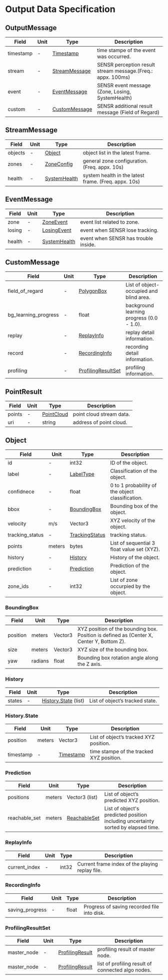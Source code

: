 # Output Data Specification

## OutputMessage

Field | Unit | Type | Description
--- | --- | --- | ---
timestamp | - | [Timestamp](https://developers.google.com/protocol-buffers/docs/reference/csharp/class/google/protobuf/well-known-types/timestamp) | time stampe of the event was occurred.
stream | - | [StreamMessage](#streammessage) | SENSR perception result stream message.(Freq.: appx. 100ms)
event | - | [EventMessage](#eventmessage) | SENSR event message (Zone, Losing, SystemHealth)
custom | - | [CustomMessage](#custommessage) | SENSR additional result message (Field of Regard)

## StreamMessage

Field | Unit | Type | Description
--- | --- | --- | ---
objects | - | [Object](#object) | object list in the latest frame.
zones | - | [ZoneConfig](https://github.com/seoulrobotics/sensr_proto/blob/master/output.proto) | general zone configuration. (Freq. appx. 10s) 
health | - | [SystemHealth](https://github.com/seoulrobotics/sensr_proto/blob/master/output.proto) | system health in the latest frame. (Freq. appx. 10s) 

## EventMessage

Field | Unit | Type | Description
--- | --- | --- | ---
zone | - | [ZoneEvent](https://github.com/seoulrobotics/sensr_proto/blob/master/output.proto) | event list related to zone.
losing | - | [LosingEvent](https://github.com/seoulrobotics/sensr_proto/blob/master/output.proto) | event when SENSR lose tracking.
health | - | [SystemHealth](https://github.com/seoulrobotics/sensr_proto/blob/master/output.proto) | event when SENSR has trouble inside.

## CustomMessage

Field | Unit | Type | Description
--- | --- | --- | ---
field_of_regard | - | [PolygonBox](https://github.com/seoulrobotics/sensr_proto/blob/master/type.proto) | List of object-occupied and blind area.
bg_learning_progress | - | float | background learning progress (0.0 - 1.0).
replay | - | [ReplayInfo](#replayinfo) | replay detail information.
record | - | [RecordingInfo](#recordinginfo) | recording detail information.
profiling | - | [ProfilingResultSet](#profilingresultset) | profiling information.

## PointResult

Field | Unit | Type | Description
--- | --- | --- | ---
points | - | [PointCloud](https://github.com/seoulrobotics/sensr_proto/blob/master/point_cloud.proto) | point cloud stream data.
uri | - | string | address of point cloud.

## Object

Field | Unit | Type | Description
--- | --- | --- | ---
id | - | int32 | ID of the object.
label | - | [LabelType](https://github.com/seoulrobotics/sensr_proto/blob/master/type.proto) | Classification of the object.
confidnece | - | float | 0 to 1 probability of the object classification.
bbox | - | [BoundingBox](#boundingbox) | Bounding box of the object.
velocity | m/s | Vector3 | XYZ velocity of the object.
tracking_status | - | [TrackingStatus](https://github.com/seoulrobotics/sensr_proto/blob/master/type.proto) | tracking status.
points | meters | bytes | List of sequential 3 float value set (XYZ).
history | - | [History](#history) | History of the object.
prediction | - | [Prediction](#prediction) | Prediction of the object.
zone_ids | - | int32 | List of zone occurpied by the object.

### BoundingBox

Field | Unit | Type | Description
--- | --- | --- | ---
position | meters | Vector3 | XYZ position of the bounding box. Position is defined as (Center X, Center Y, Bottom Z).
size | meters | Vector3 | XYZ size of the bounding box.
yaw | radians | float | Bounding box rotation angle along the Z axis.

### History

Field | Unit | Type | Description
--- | --- | --- | ---
states | - | [History.State](#historystate) (list) | List of object’s tracked state.

### History.State

Field | Unit | Type | Description
--- | --- | --- | ---
position | meters | Vector3 | List of object’s tracked XYZ position.
timestamp | - | [Timestamp](https://developers.google.com/protocol-buffers/docs/reference/csharp/class/google/protobuf/well-known-types/timestamp) | time stampe of the tracked XYZ position.

### Prediction

Field | Unit | Type | Description
--- | --- | --- | ---
positions | meters | Vector3 (list) | List of object’s predicted XYZ position.
reachable_set | meters | [ReachableSet](https://github.com/seoulrobotics/sensr_proto/blob/master/type.proto) | List of object's predicted position including uncertainty sorted by elapsed time.

### ReplayInfo

Field | Unit | Type | Description
--- | --- | --- | ---
current_index | - | int32 | Current frame index of the playing replay file.

### RecordingInfo

Field | Unit | Type | Description
--- | --- | --- | ---
saving_progress | - | float | Progress of saving recorded file into disk.

### ProfilingResultSet

Field | Unit | Type | Description
--- | --- | --- | ---
master_node | - | [ProfilingResult](https://github.com/seoulrobotics/sensr_proto/blob/master/type.proto) | profiling result of master node.
master_node | - | [ProfilingResult](https://github.com/seoulrobotics/sensr_proto/blob/master/type.proto) | list of profiling result of connected algo nodes.

